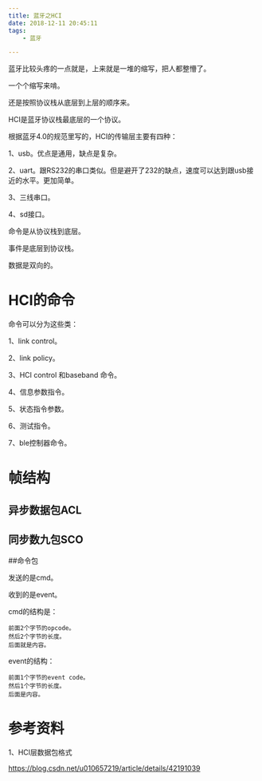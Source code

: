 ```yaml
---
title: 蓝牙之HCI
date: 2018-12-11 20:45:11
tags:
	- 蓝牙

---
```




蓝牙比较头疼的一点就是，上来就是一堆的缩写，把人都整懵了。

一个个缩写来啃。

还是按照协议栈从底层到上层的顺序来。



HCI是蓝牙协议栈最底层的一个协议。

根据蓝牙4.0的规范里写的，HCI的传输层主要有四种：

1、usb。优点是通用，缺点是复杂。

2、uart。跟RS232的串口类似。但是避开了232的缺点，速度可以达到跟usb接近的水平。更加简单。

3、三线串口。

4、sd接口。



命令是从协议栈到底层。

事件是底层到协议栈。

数据是双向的。



# HCI的命令

命令可以分为这些类：

1、link control。

2、link policy。

3、HCI control 和baseband 命令。

4、信息参数指令。

5、状态指令参数。

6、测试指令。

7、ble控制器命令。



# 帧结构

## 异步数据包ACL



## 同步数九包SCO



##命令包

发送的是cmd。

收到的是event。

cmd的结构是：

```
前面2个字节的opcode。
然后2个字节的长度。
后面就是内容。
```

event的结构：

```
前面1个字节的event code。
然后1个字节的长度。
后面是内容。
```



# 参考资料

1、HCI层数据包格式

https://blog.csdn.net/u010657219/article/details/42191039